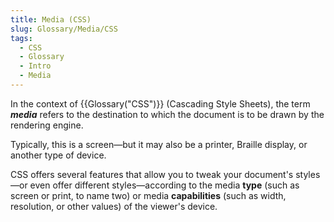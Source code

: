 ```yaml
---
title: Media (CSS)
slug: Glossary/Media/CSS
tags:
  - CSS
  - Glossary
  - Intro
  - Media
---
```

In the context of {{Glossary("CSS")}} (Cascading Style Sheets), the term **_media_** refers to the destination to which the document is to be drawn by the rendering engine.

Typically, this is a screen—but it may also be a printer, Braille display, or another type of device.

CSS offers several features that allow you to tweak your document's styles—or even offer different styles—according to the media **type** (such as screen or print, to name two) or media **capabilities** (such as width, resolution, or other values) of the viewer's device.

